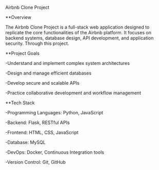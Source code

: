 Airbnb Clone Project


**Overview

The Airbnb Clone Project is a full-stack web application designed to replicate the core functionalities of the Airbnb platform. It focuses on backend systems, database design, API development, and application security. Through this project.


**Project Goals

 -Understand and implement complex system architectures
 
 -Design and manage efficient databases
 
 -Develop secure and scalable APIs
 
 -Practice collaborative development and workflow management
 

**Tech Stack

 -Programming Languages: Python, JavaScript
 
 -Backend: Flask, RESTful APIs
 
 -Frontend: HTML, CSS, JavaScript
 
 -Database: MySQL
 
 -DevOps: Docker, Continuous Integration tools
 
 -Version Control: Git, GitHub

